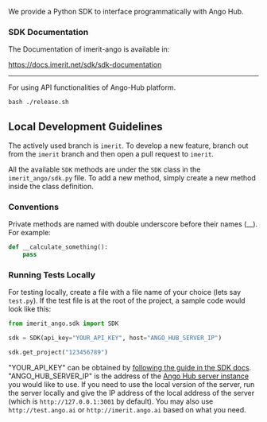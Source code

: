 
We provide a Python SDK to interface programmatically with Ango Hub.

### SDK Documentation

The Documentation of imerit-ango is available in:

https://docs.imerit.net/sdk/sdk-documentation

--------------
For using API functionalities of Ango-Hub platform.
    
    bash ./release.sh


## Local Development Guidelines
The actively used branch is `imerit`. To develop a new feature, branch out from the `imerit` branch and then open a pull request to `imerit`.

All the available `SDK` methods are under the `SDK` class in the `imerit_ango/sdk.py` file. To add a new method, simply create a new method inside the class definition.

### Conventions
Private methods are named with double underscore before their names (__). For example: 

```python
def __calculate_something():
    pass
```

### Running Tests Locally
For testing locally, create a file with a file name of your choice (lets say `test.py`). If the test file is at the root of the project, a sample code would look like this:

```python
from imerit_ango.sdk import SDK

sdk = SDK(api_key="YOUR_API_KEY", host="ANGO_HUB_SERVER_IP")

sdk.get_project("123456789")

```


"YOUR_API_KEY" can be obtained by [following the guide in the SDK docs](https://docs.imerit.net/sdk/sdk-documentation#obtaining-your-api-key).
"ANGO_HUB_SERVER_IP" is the address of the [Ango Hub server instance](https://github.com/imerit-io/angohub-server) you would like to use. If you need
to use the local version of the server, run the server locally and give the IP address of the local address of the
server (which is `http://127.0.0.1:3001` by default). You may also use `http://test.ango.ai` or `http://imerit.ango.ai` based on what you
need.

